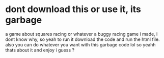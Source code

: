 # dont download this or use it, its garbage
a game about squares racing or whatever
a buggy racing game i made, i dont know why, so yeah
to run it download the code and run the html file.
also you can do whatever you want with this garbage code lol
so yeahh thats about it and enjoy i guess ?

